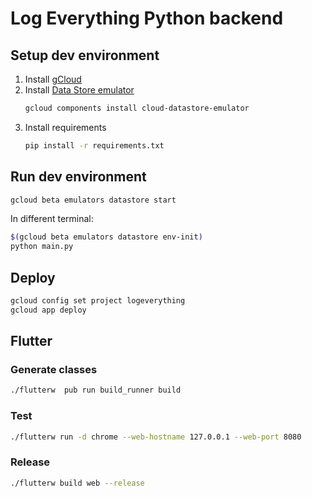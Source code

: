 # Log Everything Python backend

## Setup dev environment

1. Install [gCloud](https://cloud.google.com/sdk/install)
2. Install [Data Store emulator](https://cloud.google.com/datastore/docs/tools/datastore-emulator)
   ```bash
   gcloud components install cloud-datastore-emulator
   ```
3. Install requirements
   ```bash
   pip install -r requirements.txt
   ```
   
## Run dev environment

```bash
gcloud beta emulators datastore start
```

In different terminal:

```bash
$(gcloud beta emulators datastore env-init)
python main.py
```


## Deploy

```bash
gcloud config set project logeverything
gcloud app deploy
```

## Flutter

### Generate classes

```bash
./flutterw  pub run build_runner build
```

### Test

```bash
./flutterw run -d chrome --web-hostname 127.0.0.1 --web-port 8080
```

### Release
```bash
./flutterw build web --release
```
